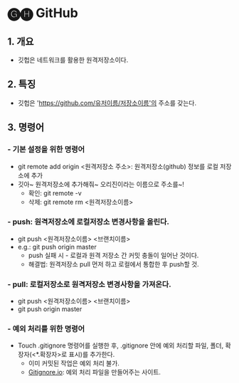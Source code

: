 # 🅖🅗 GitHub

## 1. 개요

- 깃헙은 네트워크를 활용한 원격저장소이다.

## 2. 특징

- 깃헙은 'https://github.com/유저이름/저장소이름'의 주소를 갖는다.

## 3. 명령어

### - 기본 설정을 위한 명령어

- git remote add origin <원격저장소 주소>: 원격저장소(github) 정보를 로컬 저장소에 추가
- 깃아~ 원격저장소에 추가해줘~ 오리진이라는 이름으로 주소를~! 
  - 확인: git remote -v
  - 삭제: git remote rm <원격저장소이름>

### - push: 원격저장소에 로컬저장소 변경사항을 올린다.

- git push <원격저장소이름> <브랜치이름>
- e.g.: git push origin master
  - push 실패 시 - 로컬과 원격 저장소 간 커밋 충돌이 일어난 것이다. 
  - 해결법: 원격저장소 pull 먼저 하고 로컬에서 통합한 후 push할 것.


### - pull: 로컬저장소로 원격저장소 변경사항을 가져온다.

- git push <원격저장소이름> <브랜치이름>
- git push origin master

### - 예외 처리를 위한 명령어

- Touch .gitignore 명령어를 실행한 후, .gitignore 안에 예외 처리할 파일, 폴더, 확장자(<*.확장자>로 표시)를 추가한다.
  - 이미 커밋된 작업은 예외 처리 불가.
  - [Gitignore.io](https://www.toptal.com/developers/gitignore/): 예외 처리 파일을 만들어주는 사이트.
